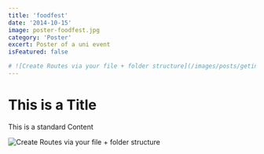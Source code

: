 ```yaml
---
title: 'foodfest'
date: '2014-10-15'
image: poster-foodfest.jpg
category: 'Poster'
excert: Poster of a uni event
isFeatured: false

# ![Create Routes via your file + folder structure](/images/posts/geting-started/getting-started-nextjs.png)
---
```

# This is a Title
This is a standard Content

![Create Routes via your file + folder structure](poster-foodfest.jpg)